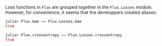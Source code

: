Loss functions in `Flux` are grouped together in the `Flux.Losses` module.
However, for convenience, it seems that the developpers created aliases:
```julia
julia> Flux.mae == Flux.Losses.mae
true

julia> Flux.crossentropy == Flux.Losses.crossentropy
true
```

